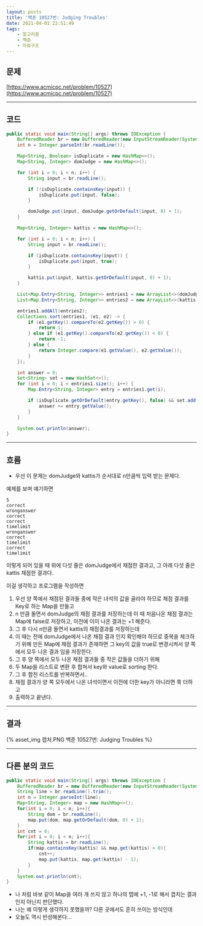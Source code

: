 ```yaml
---
layout: posts
title: '백준 10527번: Judging Troubles'
date: 2021-04-01 22:51:49
tags:
    - 알고리즘
    - 백준
    - 자료구조
---
```

## 문제

[https://www.acmicpc.net/problem/10527](https://www.acmicpc.net/problem/10527)
* * *

## 코드

```java
public static void main(String[] args) throws IOException {
    BufferedReader br = new BufferedReader(new InputStreamReader(System.in));
    int n = Integer.parseInt(br.readLine());

    Map<String, Boolean> isDuplicate = new HashMap<>();
    Map<String, Integer> domJudge = new HashMap<>();

    for (int i = 0; i < n; i++) {
        String input = br.readLine();

        if (!isDuplicate.containsKey(input)) {
            isDuplicate.put(input, false);
        }

        domJudge.put(input, domJudge.getOrDefault(input, 0) + 1);
    }

    Map<String, Integer> kattis = new HashMap<>();

    for (int i = 0; i < n; i++) {
        String input = br.readLine();

        if (isDuplicate.containsKey(input)) {
            isDuplicate.put(input, true);
        }

        kattis.put(input, kattis.getOrDefault(input, 0) + 1);
    }

    List<Map.Entry<String, Integer>> entries1 = new ArrayList<>(domJudge.entrySet());
    List<Map.Entry<String, Integer>> entries2 = new ArrayList<>(kattis.entrySet());

    entries1.addAll(entries2);
    Collections.sort(entries1, (e1, e2) -> {
        if (e1.getKey().compareTo(e2.getKey()) > 0) {
            return 1;
        } else if (e1.getKey().compareTo(e2.getKey()) < 0) {
            return -1;
        } else {
            return Integer.compare(e1.getValue(), e2.getValue());
        }
    });

    int answer = 0;
    Set<String> set = new HashSet<>();
    for (int i = 0; i < entries1.size(); i++) {
        Map.Entry<String, Integer> entry = entries1.get(i);

        if (isDuplicate.getOrDefault(entry.getKey(), false) && set.add(entry.getKey())) {
            answer += entry.getValue();
        }
    }

    System.out.println(answer);
}
```

* * *

## 흐름

- 우선 이 문제는 domJudge와 kattis가 순서대로 n만큼씩 입력 받는 문제다.

예제를 보며 얘기하면

```text
5
correct
wronganswer
correct
correct
timelimit
wronganswer
correct
timelimit
correct
timelimit
```

이렇게 되어 있을 때 위에 다섯 줄은 domJudge에서 채점한 결과고, 그 아래 다섯 줄은 kattis 채점한 결과다.

이걸 생각하고 프로그램을 작성하면

1. 우선 양 쪽에서 채점된 결과들 중에 작은 녀석의 값을 골라야 하므로 채점 결과를 Key로 하는 Map을 만들고
2. n 만큼 돌면서 domJudge의 채점 결과를 저장하는데 이 때 처음나온 채점 결과는 Map에 false로 저장하고, 이전에 이미 나온 결과는 +1 해준다.
3. 그 후 다시 n만큼 돌면서 kattis의 채점결과를 저장하는데
4. 이 때는 전에 domJudge에서 나온 채점 결과 인지 확인해야 하므로 중복을 체크하기 위해 만든 Map에 채점 결과가 존재하면 그 key의 값을 true로 변경시켜서 양 쪽에서 모두 나온 결과 임을 저장한다.
5. 그 후 양 쪽에서 모두 나온 채점 결과들 중 작은 값들을 더하기 위해
6. 두 Map을 리스트로 변환 후 합쳐서 key와 value로 sorting 한다.
7. 그 후 합친 리스트를 반복하면서..
8. 채점 결과가 양 쪽 모두에서 나온 녀석이면서 이전에 더한 key가 아니라면 쭉 더하고
9. 출력하고 끝낸다.

* * *

## 결과

{% asset_img 캡처.PNG 백준 10527번: Judging Troubles %}
* * *

## 다른 분의 코드

```java
public static void main(String[] args) throws IOException {
    BufferedReader br = new BufferedReader(new InputStreamReader(System.in));
    String line = br.readLine().trim();
    int n = Integer.parseInt(line);
    Map<String, Integer> map = new HashMap<>();
    for(int i = 0; i < n; i++){
        String dom = br.readLine();
        map.put(dom, map.getOrDefault(dom, 0) + 1);
    }
    int cnt = 0;
    for(int i = 0; i < n; i++){
        String kattis = br.readLine();
        if(map.containsKey(kattis) && map.get(kattis) > 0){
            cnt++;
            map.put(kattis, map.get(kattis) - 1);
        }
    }
    System.out.println(cnt);
}
```

- 나 처럼 바보 같이 Map을 여러 개 쓰지 않고 하나의 맵에 +1, -1로 해서 겹치는 결과 인지 아닌지 판단했다.
- 나는 왜 이렇게 생각하지 못했을까? 다른 곳에서도 흔히 쓰이는 방식인데
- 오늘도 역시 반성해본다...
